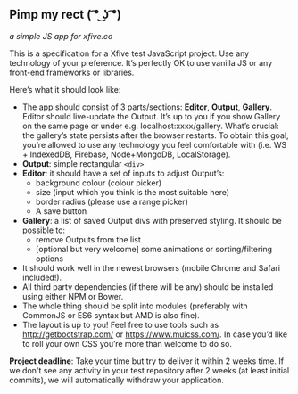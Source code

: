 ## Pimp my rect ( ͡° ͜ʖ ͡°)
_a simple JS app for xfive.co_

This is a specification for a Xfive test JavaScript project. Use any technology of your preference. It’s perfectly OK to use vanilla JS or any front-end frameworks or libraries.

Here’s what it should look like:

* The app should consist of 3 parts/sections: **Editor**, **Output**, **Gallery**. Editor should live-update the Output. It’s up to you if you show Gallery on the same page or under e.g. localhost:xxxx/gallery. What’s crucial: the gallery’s state persists after the browser restarts. To obtain this goal, you’re allowed to use any technology you feel comfortable with (i.e. WS + IndexedDB, Firebase, Node+MongoDB, LocalStorage).
* **Output**: simple rectangular `<div>`
* **Editor**: it should have a set of inputs to adjust Output’s:
  * background colour (colour picker)
  * size (input which you think is the most suitable here)
  * border radius (please use a range picker)
  * A save button
* **Gallery**: a list of saved Output divs with preserved styling. It should be possible to:
  * remove Outputs from the list
  * [optional but very welcome] some animations or sorting/filtering options
* It should work well in the newest browsers (mobile Chrome and Safari included!).
* All third party dependencies (if there will be any) should be installed using either NPM or Bower.
* The whole thing should be split into modules (preferably with CommonJS or ES6 syntax but AMD is also fine).
* The layout is up to you! Feel free to use tools such as http://getbootstrap.com/ or https://www.muicss.com/. In case you’d like to roll your own CSS you’re more than welcome to do so.

**Project deadline**: Take your time but try to deliver it within 2 weeks time. If we don't see any activity in your test repository after 2 weeks (at least initial commits), we will automatically withdraw your application.
